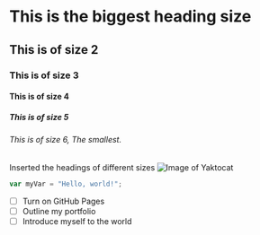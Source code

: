 # This is the biggest heading size
## This is of size 2
### This is of size 3
#### This is of size 4
##### This is of size 5
###### This is of size 6, The smallest.
Inserted the headings of different sizes
![Image of Yaktocat](https://octodex.github.com/images/yaktocat.png)
``` javascript
var myVar = "Hello, world!";
```
- [ ] Turn on GitHub Pages
- [ ] Outline my portfolio
- [ ] Introduce myself to the world
